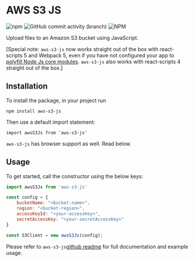 # AWS S3 JS

![npm](https://img.shields.io/npm/v/aws-s3-js)
![GitHub commit activity (branch)](https://img.shields.io/github/commit-activity/m/mmartinezluis/aws-s3-js/main)
![NPM](https://img.shields.io/npm/l/aws-s3-js?color=blue)

Upload files to an Amazon S3 bucket using JavaScript.

[Special note: `aws-s3-js` now works straight out of the box with react-scripts 5 and Webpack 5, even if you have not configured your app to [polyfill Node Js core modules](https://stackoverflow.com/questions/64557638/how-to-polyfill-node-core-modules-in-webpack-5). `aws-s3-js` also works with react-scripts 4 straight out of the box.]

## Installation

To install the package, in your project run

```
npm install aws-s3-js
```

Then use a default import statement:
```
import awsS3Js from 'aws-s3-js'
```

`aws-s3-js` has browser support  as well. Read below.

## Usage

To get started, call the constructor using the below keys:

```javascript
import awsS3Js from 'aws-s3-js'

const config = {
    bucketName: "<bucket-name>",
    region: "<bucket-region>",
    accessKeyId: "<your-accessKey>",
    secretAccessKey: "<your-secretAccessKey>"
}

const S3Client = new awsS3Js(config);
```

Please refer to `aws-s3-js`[github readme](https://github.com/mmartinezluis/aws-s3-js) for  full documentation and example usage.
